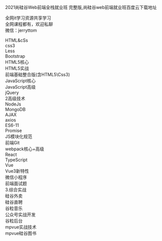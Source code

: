2021尚硅谷Web前端全栈就业班 完整版,尚硅谷web前端就业班百度云下载地址

全网it学习资源共享学习<br>全网课程都有，欢迎私聊<br>微信：jerryttom<br>

HTML&amp;cSs<br> css3<br> Less<br> Bootstrap<br> HTML5核心<br> HTML5实战<br> 前端基础整合版(含HTML5\Css3)<br> JavaScript核心<br> JavaScript高级<br> jQuery<br> 2高级技术<br> NodeJs<br> MongoDB<br> AJAX<br> axios<br> ES6-11<br> Promise<br> JS模块化规范<br> 前端Git<br> webpack核心+高级<br> React<br> TypeScript<br> Vue<br> Vue3新特性<br> 微信小程序<br> 前端面试题<br> 3.综合实战<br> 硅谷外卖<br> 硅谷直聘<br> 谷粒音乐<br> 公众号实战开发<br> 谷粒后台<br> mpvue实战技术<br> mpvue硅谷图书